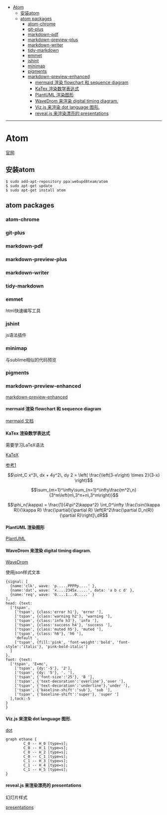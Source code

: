 <!-- toc -->

- [Atom](#atom)
	- [安装atom](#安装atom)
	- [atom packages](#atom-packages)
		- [atom-chrome](#atom-chrome)
		- [git-plus](#git-plus)
		- [markdown-pdf](#markdown-pdf)
		- [markdown-preview-plus](#markdown-preview-plus)
		- [markdown-writer](#markdown-writer)
		- [tidy-markdown](#tidy-markdown)
		- [emmet](#emmet)
		- [jshint](#jshint)
		- [minimap](#minimap)
		- [pigments](#pigments)
		- [markdown-preview-enhanced](#markdown-preview-enhanced)
			- [mermaid 渲染 flowchart 和 sequence diagram](#mermaid-渲染-flowchart-和-sequence-diagram)
			- [KaTex 渲染数学表达式](#katex-渲染数学表达式)
			- [PlantUML 渲染图形](#plantuml-渲染图形)
			- [WaveDrom 来渲染 digital timing diagram.](#wavedrom-来渲染-digital-timing-diagram)
			- [Viz.js 来渲染 dot language 图形.](#vizjs-来渲染-dot-language-图形)
			- [reveal.js 来渲染漂亮的 presentations](#revealjs-来渲染漂亮的-presentations)

<!-- tocstop -->

 --------------------------------------------------------------------------------

# Atom

[官网](atom.io)

## 安装atom

```
$ sudo add-apt-repository ppa:webupd8team/atom
$ sudo apt-get update
$ sudo apt-get install atom
```

## atom packages

### atom-chrome

### git-plus

### markdown-pdf

### markdown-preview-plus

### markdown-writer

### tidy-markdown

### emmet

html快速编写工具

### jshint

js语法插件

### minimap

与sublime相似的代码预览

### pigments

### markdown-preview-enhanced

[markdown-preview-enhanced](https://github.com/shd101wyy/markdown-preview-enhanced/blob/master/docs/README_CN.md)

#### mermaid 渲染 flowchart 和 sequence diagram

[mermaid 文档](http://knsv.github.io/mermaid/#flowcharts-basic-syntax)

#### KaTex 渲染数学表达式

需要学习LaTeX语法

[KaTeX](https://github.com/Khan/KaTeX/wiki)

[参考1](http://mlworks.cn/posts/introduction-to-mathjax-and-latex-expression/)

$$\oint_C x^3\, dx + 4y^2\, dy 2 = \left( \frac{\left(3-x\right) \times 2}{3-x} \right)$$

$$\sum_{m=1}^\infty\sum_{n=1}^\infty\frac{m^2\,n} {3^m\left(m\,3^n+n\,3^m\right)}$$

$$\phi_n(\kappa) = \frac{1}{4\pi^2\kappa^2} \int_0^\infty \frac{\sin(\kappa R)}{\kappa R} \frac{\partial}{\partial R} \left[R^2\frac{\partial D_n(R)}{\partial R}\right]\,dR$$

#### PlantUML 渲染图形

[PlantUML](http://zh.plantuml.com/)

#### WaveDrom 来渲染 digital timing diagram.

[WaveDrom](http://wavedrom.com/tutorial.html)

使用json样式文本

```wavedrom
{signal: [
  {name:'clk', wave: 'p.....PPPPp....' },
  {name:'dat', wave: 'x....2345x.....', data: 'a b c d' },
  {name:'req', wave: '0....1...0.....' }
],
head: {text:
  ['tspan',
    ['tspan', {class:'error h1'}, 'error '],
    ['tspan', {class:'warning h2'}, 'warning '],
    ['tspan', {class:'info h3'}, 'info '],
    ['tspan', {class:'success h4'}, 'success '],
    ['tspan', {class:'muted h5'}, 'muted '],
    ['tspan', {class:'h6'}, 'h6 '],
    'default ',
    ['tspan', {fill:'pink', 'font-weight':'bold', 'font-style':'italic'}, 'pink-bold-italic']
  ]
},
foot: {text:
  ['tspan', 'E=mc',
    ['tspan', {dy:'-5'}, '2'],
    ['tspan', {dy: '5'}, '. '],
    ['tspan', {'font-size':'25'}, 'B '],
    ['tspan', {'text-decoration':'overline'},'over '],
    ['tspan', {'text-decoration':'underline'},'under '],
    ['tspan', {'baseline-shift':'sub'}, 'sub '],
    ['tspan', {'baseline-shift':'super'}, 'super ']
  ],tock:-5
}
}
```

#### Viz.js 来渲染 dot language 图形.

[dot](https://en.wikipedia.org/wiki/DOT_(graph_description_language))

```viz
graph ethane {
        C_0 -- H_0 [type=s];
        C_0 -- H_1 [type=s];
        C_0 -- H_2 [type=s];
        C_0 -- C_1 [type=s];
        C_1 -- H_3 [type=s];
        C_1 -- H_4 [type=s];
        C_1 -- H_5 [type=s];
}
```

#### reveal.js 来渲染漂亮的 presentations

幻灯片样式

[presentations](https://rawgit.com/shd101wyy/markdown-preview-enhanced/master/docs/presentation-intro.html)

